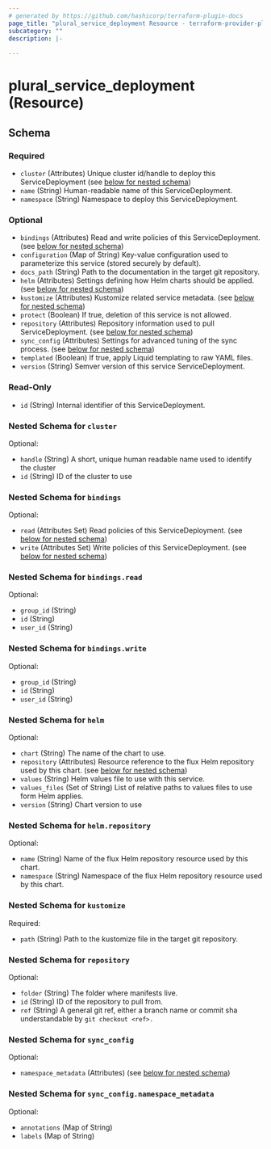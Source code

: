 ```yaml
---
# generated by https://github.com/hashicorp/terraform-plugin-docs
page_title: "plural_service_deployment Resource - terraform-provider-plural"
subcategory: ""
description: |-
  
---
```


# plural_service_deployment (Resource)





<!-- schema generated by tfplugindocs -->
## Schema

### Required

- `cluster` (Attributes) Unique cluster id/handle to deploy this ServiceDeployment (see [below for nested schema](#nestedatt--cluster))
- `name` (String) Human-readable name of this ServiceDeployment.
- `namespace` (String) Namespace to deploy this ServiceDeployment.

### Optional

- `bindings` (Attributes) Read and write policies of this ServiceDeployment. (see [below for nested schema](#nestedatt--bindings))
- `configuration` (Map of String) Key-value configuration used to parameterize this service (stored securely by default).
- `docs_path` (String) Path to the documentation in the target git repository.
- `helm` (Attributes) Settings defining how Helm charts should be applied. (see [below for nested schema](#nestedatt--helm))
- `kustomize` (Attributes) Kustomize related service metadata. (see [below for nested schema](#nestedatt--kustomize))
- `protect` (Boolean) If true, deletion of this service is not allowed.
- `repository` (Attributes) Repository information used to pull ServiceDeployment. (see [below for nested schema](#nestedatt--repository))
- `sync_config` (Attributes) Settings for advanced tuning of the sync process. (see [below for nested schema](#nestedatt--sync_config))
- `templated` (Boolean) If true, apply Liquid templating to raw YAML files.
- `version` (String) Semver version of this service ServiceDeployment.

### Read-Only

- `id` (String) Internal identifier of this ServiceDeployment.

<a id="nestedatt--cluster"></a>
### Nested Schema for `cluster`

Optional:

- `handle` (String) A short, unique human readable name used to identify the cluster
- `id` (String) ID of the cluster to use


<a id="nestedatt--bindings"></a>
### Nested Schema for `bindings`

Optional:

- `read` (Attributes Set) Read policies of this ServiceDeployment. (see [below for nested schema](#nestedatt--bindings--read))
- `write` (Attributes Set) Write policies of this ServiceDeployment. (see [below for nested schema](#nestedatt--bindings--write))

<a id="nestedatt--bindings--read"></a>
### Nested Schema for `bindings.read`

Optional:

- `group_id` (String)
- `id` (String)
- `user_id` (String)


<a id="nestedatt--bindings--write"></a>
### Nested Schema for `bindings.write`

Optional:

- `group_id` (String)
- `id` (String)
- `user_id` (String)



<a id="nestedatt--helm"></a>
### Nested Schema for `helm`

Optional:

- `chart` (String) The name of the chart to use.
- `repository` (Attributes) Resource reference to the flux Helm repository used by this chart. (see [below for nested schema](#nestedatt--helm--repository))
- `values` (String) Helm values file to use with this service.
- `values_files` (Set of String) List of relative paths to values files to use form Helm applies.
- `version` (String) Chart version to use

<a id="nestedatt--helm--repository"></a>
### Nested Schema for `helm.repository`

Optional:

- `name` (String) Name of the flux Helm repository resource used by this chart.
- `namespace` (String) Namespace of the flux Helm repository resource used by this chart.



<a id="nestedatt--kustomize"></a>
### Nested Schema for `kustomize`

Required:

- `path` (String) Path to the kustomize file in the target git repository.


<a id="nestedatt--repository"></a>
### Nested Schema for `repository`

Optional:

- `folder` (String) The folder where manifests live.
- `id` (String) ID of the repository to pull from.
- `ref` (String) A general git ref, either a branch name or commit sha understandable by `git checkout <ref>.`


<a id="nestedatt--sync_config"></a>
### Nested Schema for `sync_config`

Optional:

- `namespace_metadata` (Attributes) (see [below for nested schema](#nestedatt--sync_config--namespace_metadata))

<a id="nestedatt--sync_config--namespace_metadata"></a>
### Nested Schema for `sync_config.namespace_metadata`

Optional:

- `annotations` (Map of String)
- `labels` (Map of String)
